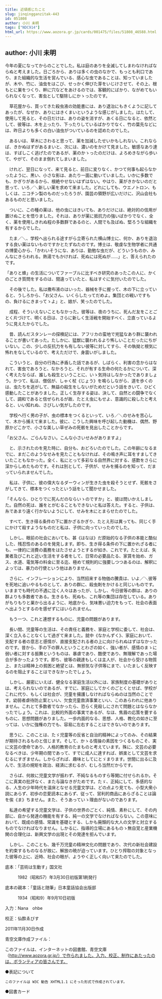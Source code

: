 ```yaml
---
title: 近頃感じたこと
slug: jinqingganzitak-443
id: 051808
author: 小川 未明
tags: ["NDC914"]
html_url: https://www.aozora.gr.jp/cards/001475/files/51808_46588.html
---
```


## author: 小川 未明

今年の夏になってからのことでした。私は庭のありを全滅してしまわなければならぬと考えました。日ごろから、ありは多くの虫のなかで、もっとも利口であり、また組織的な生活を営んでいる、感心な虫であることは、知っていましたが、木や、竹に、油虫をはこび、せっかく伸びた芽をいじけさせて、その上、根もとに巣をつくり、幹に穴などをあけるのでは、客観的にばかり、ながめてもいられなくなって、害虫として駆除しにかゝったのです。

　草花屋から、買ってきた殺虫液の効能書には、あり退治にもきくように記してあったが、なぜか、ありにはきくまいというような感じがしました。はたして、使用して見ると、その日だけは、ありの姿を消すが、あくる日になると、依然として、彼等は、木を上ったり、下ったりしているばかりでなく、竹の葉先などには、昨日よりも多くの白い油虫がついているのを認めたのでした。



　あるいは、草木にさわると思って、薬を加減したせいかもしれない。これならば、きかぬはずがあるまいと、次には、濃いのをかけて見ました。敏感なあり達は、すばしこく逃げたのであるが、薬のかゝったのだけは、よろめきながら歩いて、やがて、そのまま倒れてしまいました。

　けれど、翌日になって、来て見ると、前日に変りなく、かつて何事も起らなかったように、黒い、小さな影は、あたり一面に動いていました。いかに多数でも、かぎりがあるから、根絶やせないはずはない。やはり、薬がきかないのだと思って、いろ／＼新しい薬を求めて来ました。どれにしても、ウエノトロン、もしくは、ニコチン製のものだったろうが、園芸の領野が広いだけに、沢山会社もあるものだと思いました。

　ついに、この種の薬は、他の虫にはきいても、ありだけには、絶対的の信用が置けぬことを悟りました。それは、ありが薬に抵抗力の強いばかりでなく、全く、薬を使用しきれぬ程の多数群であるのと、人間でも及ばぬ、堅ろうな組織を有するからでした。



　たま／＼、学校へ出られる途すがら立寄られた横山博士に、何か、ありを退治する良い薬はないものですかとたずねたのです。博士は、敬虔な生物学者に共通の博愛心から、「かわいそうにな、ありは、勤勉な虫だが、どういうものか、みんなにきらわれる。熱湯でもかければ、死ぬには死ぬが……」と、答えられたのです。

「ありと蜂」の生活についてファーブルに比すべき研究のあったこの人に、かくのごとき質問をするのは、間違っていたと、私はすぐに気付いたのでした。



　その後でした。私は撒布液のはいった、器械を手に握って、木の下に立っていると、うしろから、「お父さん、いくらしたってだめよ。集団との戦いですもの、負けるにきまってゝよ」と、娘が、笑ったのでした。

　成程、そういえないこともなかった。彼等は、夜のうちに、死んだ友をことごとく片づけて、明くる日は、さらに新しく生活戦を開始すべく、立直っているように見えたからでした。

　昔、読んだスタンレーの探検記には、アフリカの蛮地で兇猛なあり群に襲われることが書いてあった。たしかに、猛獣に襲われるより怖しいことだったにちがいない。この、少しの反抗力をも有しない彼等に対してすら、その執拗と根気に怖れをなしているので、考えただけで、身震いがしました。



　こういうと、自分の行為に矛盾した話であるが、しばらく、利害の念からはなれて、害虫であろうと、なかろうと、それが有する生命の何たるかについて、深く考えたならば、誰しも殺生ということに、いゝ気持はしなかったでありましょう。かつて、私は、僧侶が、しゃく杖《じょう》を鳴らしながら、道を歩くのは、虫たちを逃がして、無益の殺生をしないがためだという話をきいて、ひどく感動したことがありました。正しく生存する姿は、決して、自然との闘争でなくして、調和であると信ぜられるが故、たとえ虫にもせよ、意識的に殺したと考えると、いい知れぬ、さびしい気がしたのです。

　学校へ行く男の子が、虫の標本をつくるといって、いろ／＼のせみを苦心して、木から捕えて来ました。彼に、こうした興味を呼び起した動機は、偶然、野原かどこかで、小さな美しい草ぜみの死骸を見出したことからです。



「お父さん、ごらんなさい。こんな小さいせみがありますよ」

　と、示されたのを見た時に、自分も、おどろいたのでした。この年齢になるまでに、まだこのようなせみを見たこともなければ、その鳴き声に耳をすましてきいたこともなかった。全く、私にとって多彩なる自然界に対する、感歎をさらに深からしめたものです。それは別として、子供が、せみを捕るのを知って、だまっていられませんでした。

　私は、子供に、彼の偉大なるダーウィンが生きた虫を殺そうとせず、死骸をさがしてきて、標本をつくったという話をして聞かせました。

「そんなら、ひとりでに死んだのならいゝのですか」と、彼は問いかえしました。自然の死は、誰をとがむることもできないと私は答えた。すると、子供は、糸であまり遠く行かないようにして、せみを木にとまらせたのでした。



　すべて、生き得る条件の下に置かざるかぎり、たとえ形は異っても、同じく手にかけて殺すようなものだと私は、子供に向っていったのでした。

　しかし、眼前の社会においても、甚《はなは》だ原始的なる子供の本能と酷似した、残忍性のあるのを発見します。即ち、生き得る条件の下に置かれざる者にも、一律的に消費の義務をはたさせようとするが如き、これです。たとえば、失業者及びこれと近い生活をする者をして、日常の必要品たる、家賃を始め、ガス、水道、電気等の料金に至る迄、極めて規則的に強要しつつあるのは、解釈によっては、暴力の行使という他はありません。

　さらに、インフレーションにより、当然招来する物価の騰貴は、いよ／＼彼等を死地に追いやるものとして、ありの群に、殺虫剤をかけると同じいものです。いままでも時代の不遇に泣く人々はあったが、しかし、今日彼等の群は、ありの群よりも多数者である。生きるも、死ぬも、これ等の集団は存在している。ありがもりもりと巣から出るように、地底から、気味悪い迫力をもって、社会の表面へ出ようとするのを感ぜずにはいられません。



　もう一つ、これと連想するものに、児童の問題があります。

　長い間、児童等の生活は、その責任と義務を、家庭と学校に委して、社会は、深く立入ることなくして過ぎて来ました。就中《なかんずく》、家庭において、支配する者の意志と感情が、直接支配される者の上に向けられぬはずはなかったのです。昔から、手の下の罪人ということわざの如く、強い者が、感情のまゝに弱い者に対する振舞というものは、暴虐であり、酷使であり、無理解であった場合が多かったようです。即ち、彼等の親達もしくは主人が、社会から受ける物質上、または精神上の貧困と絶望とは、無邪気な子供等にまで、いたましく反映するのを阻止することはできなかったでしょう。

　しかし、厳密にいえば、健全なる家庭生活以外には、家族制度の基礎がありとは、考えられないのであるが、すでに、家庭にしてかくのごとくとせば、学校がこれに代り、もしくは社会が、児童を擁護しなければならぬのは当然のことです。幼弱者虐待防止案といい、欠食児童救済事業といい、このあらわれに他ありません。これとて多数者でなかったら、恐らく見殺しにされて問題とはならなかったでしょう。これは、比較的外面の事実であるが、なほ、焦眉の応策を要するものに、思想問題がありました。一歩内面的なる、思想、人格、教化の如きに至っては、いかに強権の力でも、容易に左右することはできないのであります。



　思うに、このことは、たゞ児童等の反省と自治的精神によってのみ、その結果が期待されるものと信じます。そして、かゝる情操の素因をつくるものこそ、実に文芸の使命であり、人格的教育のたまものと考えています。殊に、文芸の必要なるべきは、少年期の間であって、すでに成人に達すれば、娯楽として文芸を求むるにすぎません。しからざれば、趣味としてにとゞまります。世間に出るに及んで、生活の規矩を政治、経済に求むるが、むしろ当然だからです。

　さらば、何故に児童文学が振わず、不純なるものすら等閑に付せられるか。そこに真実の批評なく、また与論なきがためです。たゞ、正純にして、多感的なる、人生の少年時代を温床となせる児童文学は、どの点より見ても、小型大衆小説にあらず、初歩の恋愛読本にあらず、従って、営利的商品にあらざることは論を俟《ま》ちません。また、そうあっていゝ理由がないのであります。



　私達の希望する児童文学は、子供の世界のごとく、純情、素朴にして、その内部に、自から発達の機能を有する、純一の文学でなければならない。この意味において、既成の感情、常識を基礎とする、しかも廃頽的な大人の文学と対立するものでなければなりません。しかるに、指導的立場にあるものゝ無自覚と産業機関の合理化は、新興文学の出現とその発達を拒んでいます。

　しかし、このことも、幾千万児童の精神文化の問題であり、次代の新社会建設を約束するものなるが故に、解放の暁が迫っています。ひとり搾取の対象となった彼等の上に、近時、社会の眼が、ようやく正しく向いて来たのでした。













底本：「芸術は生動す」国文社

　　　1982（昭和57）年3月30日初版第1刷発行

底本の親本：「童話と随筆」日本童話協会出版部

　　　1934（昭和9）年9月10日初版

入力：Nana　ohbe

校正：仙酔ゑびす

2011年11月30日作成

青空文庫作成ファイル：

このファイルは、インターネットの図書館、青空文庫（http://www.aozora.gr.jp/）で作られました。入力、校正、制作にあたったのは、ボランティアの皆さんです。











●表記について


	このファイルは W3C 勧告 XHTML1.1 にそった形式で作成されています。







●図書カード
